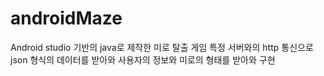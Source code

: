 # androidMaze
Android studio 기반의 java로 제작한 미로 탈출 게임
특정 서버와의 http 통신으로 json 형식의 데이터를 받아와 사용자의 정보와 미로의 형태를 받아와 구현
